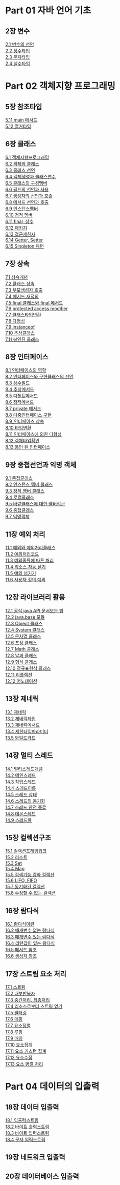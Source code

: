 # Part 01 자바 언어 기초
## 2장 변수
[2.1 변수의 선언](src/ch02/Sec01/2.1_variables.md)</br>
[2.2 정수타입](src/ch02/Sec02/2.2_integer.md)</br>
[2.3 문자타입](src/ch02/Sec03/2.3_character.md)</br>
[2.4 실수타입](src/ch02/Sec04/2.4_float.md)</br>

# Part 02 객체지향 프로그래밍
## 5장 참조타입
[5.11 main 메서드](src/ch05/sec11/5.11_main_method.md)</br>
[5.12 열거타입](src/ch05/sec12/5.12_Enum.md)</br>

## 6장 클래스
[6.1 객체지향프로그래밍](src/ch06/sec01/6.1_OOP.md)</br>
[6.2 객체와 클래스](src/ch06/sec02/6.2_ObjectsAndClasses.md)</br>
[6.3 클래스 선언](src/ch06/sec03/6.3_Class_Declaration.md)</br>
[6.4 객체생성과 클래스변수](src/ch06/sec04/6.4_Object.md)</br>
[6.5 클래스의 구성멤버](src/ch06/sec05/6.5_ClassMember.md)</br>
[6.6 필드의 선언과 사용](src/ch06/sec06/6.6_Field.md)</br>
[6.7 생성자의 선언과 호출](src/ch06/sec07/6.7_constructor.md)</br>
[6.8 메서드 선언과 호출](src/ch06/sec08/6.8_method.md)</br>
[6.9 인스턴스멤버](src/ch06/sec09/6.9_InstanceMember.md)</br>
[6.10 정적 멤버](src/ch06/sec10/6.10_StaticMember.md)</br>
[6.11 final, 상수](src/ch06/sec11/6.11_FinalAndConstant.md)</br>
[6.12 패키지](src/ch06/sec12/6.12_package.md)</br>
[6.13 접근제한자](src/ch06/sec13/6.13_Restrictor.md)</br>
[6.14 Getter, Setter](src/ch06/sec14/6.14_GetterAndSetter.md)</br>
[6.15 Singleton 패턴](src/ch06/sec15/6.15_Singleton.md)</br>

## 7장 상속
[7.1 상속개념](src/ch07/sec01/7.1_Inheritance.md)</br>
[7.2 클래스 상속](src/ch07/sec02/7.2_ClassInheritance.md)</br>
[7.3 부모생성자 호출](src/ch07/sec03/7.3_ParentContstructorCall.md)</br>
[7.4 메서드 재정의](src/ch07/sec04/7.4_MethodOverriding.md)</br>
[7.5 final 클래스와 final 메서드](src/ch07/sec05/7.5_FinalClassAndFinalMethod.md)</br>
[7.6 protected access modifier](src/ch07/sec06/7.6_protected.md)</br>
[7.7 클래스타입변환](src/ch07/sec07/7.7_TypeTransition.md)</br>
[7.8 다형성](src/ch07/sec08/7.8_Polymorphism.md)</br>
[7.9 instanceof](src/ch07/sec09/7.9_instanceof.md)</br>
[7.10 추상클래스](src/ch07/sec10/7.10_AbstractClassAndMethod.md)</br>
[7.11 봉인된 클래스](src/ch07/sec11/7.11_SealedClass.md)</br>

## 8장 인터페이스
[8.1 인터페이스의 역할](src/ch08/sec01/8.1_Interface.md)</br>
[8.2 인터페이스와 구현클래스의 선언](src/ch08/sec02/8.2_InterfaceDeclaration.md)</br>
[8.3 상수필드](src/ch08/sec03/8.3_ConstantField.md)</br>
[8.4 추상메서드](src/ch08/sec04/8.4_AbstractMethod.md)</br>
[8.5 디폴트메서드](src/ch08/sec05/8.5_DefaultMethod.md)</br>
[8.6 정적메서드](src/ch08/sec06/8.6_StaticMethod.md)</br>
[8.7 private 메서드](src/ch08/sec07/8.7_PrivateMethod.md)</br>
[8.8 다중인터페이스 구현](src/ch08/sec08/8.8_MultiInterface.md)</br>
[8.9_인터페이스 상속](src/ch08/sec09/8.9_InterfaceInheritance.md)</br>
[8.10 타입변환](src/ch08/sec10/8.10_TypeCasting.md)</br>
[8.11 인터페이스에 의한 다형성](src/ch08/sec11/exam02/8.11_Polymorphism_Interface.md)</br>
[8.12 객체타입확인](src/ch08/sec12/8.12_CheckObjectType.md)</br>
[8.13 봉인 된 인터페이스](src/ch08/sec13/8.13_SealedInterface.md)</br>

## 9장 중첩선언과 익명 객체
[9.1 중첩클래스](src/ch09/sec01/9.1_NestedClass.md)</br>
[9.2 인스턴스 멤버 클래스](src/ch09/sec02/9.2_MemberClass.md)</br>
[9.3 정적 멤버 클래스](src/ch09/sec03/9.3_StaticMemberClass.md)</br>
[9.4 로컬클래스](src/ch09/sec04/9.4_LocalClass.md)</br>
[9.5 바깥클래스에 대한 멤버접근](src/ch09/sec05/9.5_OuterMemberAccess.md)</br>
[9.6 중첩클래스](src/ch09/sec06/9.6_NestedInterface.md)</br>
[9.7 익명객체](src/ch09/sec07/9.7_AnonymousObject.md)</br>

## 11장 예외 처리
[11.1 예외와 예외처리클래스](src/ch11/sec01/11.1_exceptionClass.md)</br>
[11.2 예외처리코드](src/ch11/sec02/11.2_ExceptionHandling.md)</br>
[11.3 예외종류에 따른 처리](src/ch11/sec03/11.3_ExceptionType.md)</br>
[11.4 리소스 자동 닫기](src/ch11/sec04/11.4_closeResource.md)</br>
[11.5 예외 넘기기](src/ch11/sec05/11.5_throwException.md)</br>
[11.6 사용자 정의 예외](src/ch11/sec06/11.6_OptimizedException.md)</br>

## 12장 라이브러리 활용
[12.1 공식 java API 문서보는 법](src/ch12/sec01/12.1_apiDocuments.md)</br>
[12.2 java.base 모듈](src/ch12/sec02/12.2_javabaseModule.md)</br>
[12.3 Object 클래스](src/ch12/sec03/12.3_ObjectClass.md)</br>
[12.4 System 클래스](src/ch12/sec04/12.4_SystemClass.md)</br>
[12.5 문자열 클래스](src/ch12/sec05/12.5_StringClass.md)</br>
[12.6 포장 클래스](src/ch12/sec06/12.6_WrapperClass.md)</br>
[12.7 Math 클래스](src/ch12/sec07/12.7_MathClass.md)</br>
[12.8 날짜 클래스](src/ch12/sec08/12.8_DateAndCalendarClass.md)</br>
[12.9 형식 클래스](src/ch12/sec09/12.9_FormatClass.md)</br>
[12.10 정규표현식 클래스](src/ch12/sec10/12.10_RegexClass.md)</br>
[12.11 리플렉션](src/ch12/sec11/12.11_Reflection.md)</br>
[12.12 어노테이션](src/ch12/sec12/12.12_Annotation.md)</br>

## 13장 제네릭
[13.1 제네릭](src/ch13/sec01/13.1_Generic.md)</br>
[13.2 제네릭타입](src/ch13/sec02/12.2_GenericType.md)</br>
[13.3 제네릭메서드](src/ch13/sec03/exam01/13.3_GenericMethod.md)</br>
[13.4 제한타입파라미터](src/ch13/sec04/13.4_BoundedTypeParameter.md)</br>
[13.5 와일드카드](src/ch13/sec05/13.5_WildTypeParameter.md)</br>


## 14장 멀티 스레드
[14.1 멀티스레드개념](src/ch14/sec01/14.1_MultiThread.md)</br>
[14.2 메인스레드](src/ch14/sec02/14.2_MainThread.md)</br>
[14.3 작업스레드](src/ch14/sec03/14.3_TaskThread.md)</br>
[14.4 스래드이름](src/ch14/sec04/14.4_ThreadName.md)</br>
[14.5 스레드 상태](src/ch14/sec05/exam03/YieldExample.java)</br>
[14.6 스레드의 동기화](src/ch14/sec06/14.6_ThreadSync.md)</br>
[14.7 스레드 안전 종료](src/ch14/sec07/14.7_ThreadEnd.md)</br>
[14.8 데몬스레드](src/ch14/sec08/14.8_DaeomonThread.md)</br>
[14.9 스레드풀](src/ch14/sec09/14.9_ThreadPool.md)</br>

## 15장 컬렉션구조
[15.1 컬렉션프레임워크](src/ch15/sec01/15.1_CollectionFramework.md)</br>
[15.2 리스트](src/ch15/sec02/15.2_ListCollection.md)</br>
[15.3 Set](src/ch15/sec03/15.3_Set.md)</br>
[15.4 Map](src/ch15/sec04/15.4_Map.md)</br>
[15.5 검색기능 강화 컬렉션](src/ch15/sec05/15.5_Search.md)</br>
[15.6 LIFO, FIFO](src/ch15/sec06/15.6_LIFOandFIFO.md)</br>
[15.7 동기화된 컬렉션](src/ch15/sec07/15.7_SynchronizedCollection.md)</br>
[15.8 수정할 수 없는 컬렉션](src/ch15/sec08/15.8_unmodifiable.md)</br>

## 16장 람다식
[16.1 람다식이란](src/ch16/sec01/16.1_LambdaExpression.md)</br>
[16.2 매개변수 없는 람다식](src/ch16/sec02/16.2_NonParameter.md)</br>
[16.3 매개변수 있는 람다식](src/ch16/sec03/16.3_매개변수있는람다식.md)</br>
[16.4 리턴값이 있는 람다식](src/ch16/sec04/LambdaExample.java)</br>
[16.5 메서드 참조](src/ch16/sec05/16.5_MethodReference.md)</br>
[16.6 생성자 참조](src/ch16/sec06/16.6_ConstructorReference.md)</br>

## 17장 스트림 요소 처리
[17.1 스트림](src/ch17/sec01/17.1_Stream.md)</br>
[17.2 내부반복자](src/ch17/sec02/17.2_InnerIterator.md)</br>
[17.3 중간처리, 최종처리](src/ch17/sec03/17.3_PipeLines.md)</br>
[17.4 리소스로부터 스트림 얻기](src/ch17/sec04/17.4_ResourceStream.md)</br>
[17.5 필터링](src/ch17/sec05/17.5_Filtering.md)</br>
[17.6 매핑](src/ch17/sec06/17.6_Mapping.md)</br>
[17.7 요소정렬](src/ch17/sec07/17.7_SortingElements.md)</br>
[17.8 루핑](src/ch17/sec08/17.8_Looping.md)</br>
[17.9 매칭](src/ch17/sec09/MatchingExample.java)</br>
[17.10 요소집계](src/ch17/sec10/17.10_Aggregation.md)</br>
[17.11 요소 커스텀 집계](src/ch17/sec11/17.11_Reduction.md)</br>
[17.12 요소수집](src/ch17/sec12/17.12_Collect.md)</br>
[17.13 요소 병렬 처리](src/ch17/sec13/17.13_ParallelStream.md)</br>

# Part 04 데이터의 입출력
## 18장 데이터 입출력
[18.1 입출력스트림](src/ch18/sec01/18.1_IOStream.md)</br>
[18.2 바이트 출력스트림](src/ch18/sec02/18.2_ByteOutpitStream.md)</br>
[18.3 바이트 입력스트림](src/ch18/sec03/18.3_ByteInputStream.md)</br>
[18.4 문자 입력스트림](src/ch18/sec04/18.4_CharInputStream.md)</br>
## 19장 네트워크 입출력

## 20장 데이터베이스 입출력